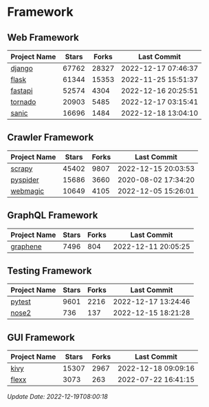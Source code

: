 # Framework

## Web Framework
| Project Name | Stars | Forks | Last Commit |
| ------------ | ----- | ----- | ----------- |
| [django](https://github.com/django/django) | 67762 | 28327 | 2022-12-17 07:46:37 |
| [flask](https://github.com/pallets/flask) | 61344 | 15353 | 2022-11-25 15:51:37 |
| [fastapi](https://github.com/tiangolo/fastapi) | 52574 | 4304 | 2022-12-16 20:25:51 |
| [tornado](https://github.com/tornadoweb/tornado) | 20903 | 5485 | 2022-12-17 03:15:41 |
| [sanic](https://github.com/sanic-org/sanic) | 16696 | 1484 | 2022-12-18 13:04:10 |

## Crawler Framework
| Project Name | Stars | Forks | Last Commit |
| ------------ | ----- | ----- | ----------- |
| [scrapy](https://github.com/scrapy/scrapy) | 45402 | 9807 | 2022-12-15 20:03:53 |
| [pyspider](https://github.com/binux/pyspider) | 15686 | 3660 | 2020-08-02 17:34:20 |
| [webmagic](https://github.com/code4craft/webmagic) | 10649 | 4105 | 2022-12-05 15:26:01 |

## GraphQL Framework
| Project Name | Stars | Forks | Last Commit |
| ------------ | ----- | ----- | ----------- |
| [graphene](https://github.com/graphql-python/graphene) | 7496 | 804 | 2022-12-11 20:05:25 |

## Testing Framework
| Project Name | Stars | Forks | Last Commit |
| ------------ | ----- | ----- | ----------- |
| [pytest](https://github.com/pytest-dev/pytest) | 9601 | 2216 | 2022-12-17 13:24:46 |
| [nose2](https://github.com/nose-devs/nose2) | 736 | 137 | 2022-12-15 18:21:28 |

## GUI Framework
| Project Name | Stars | Forks | Last Commit |
| ------------ | ----- | ----- | ----------- |
| [kivy](https://github.com/kivy/kivy) | 15307 | 2967 | 2022-12-18 09:09:16 |
| [flexx](https://github.com/flexxui/flexx) | 3073 | 263 | 2022-07-22 16:41:15 |

*Update Date: 2022-12-19T08:00:18*